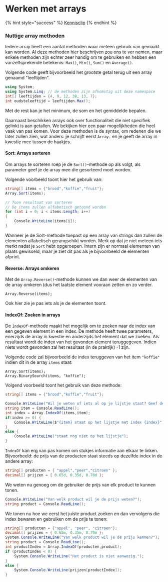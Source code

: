 # Werken met arrays

{% hint style="success" %}
[Kennisclip](https://ap.cloud.panopto.eu/Panopto/Pages/Viewer.aspx?id=dd1a0ea2-a768-4554-ae32-adcd0077b930)
{% endhint %}

### Nuttige array methoden <a href="nuttige-array-methoden" id="nuttige-array-methoden"></a>

Iedere array heeft een aantal methoden waar meteen gebruik van gemaakt kan worden. Al deze methoden hier beschrijven zou ons te ver nemen, maar enkele methoden zijn echter zeer handig om te gebruiken en hebben een vanzelfsprekende betekenis: `Max()`, `Min()`, `Sum()` en `Average()`.

Volgende code geeft bijvoorbeeld het grootste getal terug uit een array genaamd "leeftijden".

```csharp
using System;
using System.Linq; // de methoden zijn afkomstig uit deze namespace
int[] leeftijden = {4, 9, 12, 38, 13, 7};
int oudsteleeftijd = leeftijden.Max();
```

Met de rest kan je het minimum, de som en het gemiddelde bepalen.

Daarnaast beschikken arrays ook over functionaliteit die niet specifiek gelinkt is aan getallen. We bekijken hier een paar mogelijkheden die heel vaak van pas komen. Voor deze methoden is de syntax, om redenen die we later zullen zien, wat anders: je schrijft eerst `Array.` en je geeft de array in kwestie mee tussen de haakjes.

#### Sort: Arrays sorteren <a href="sort-arrays-sorteren" id="sort-arrays-sorteren"></a>

Om arrays te sorteren roep je de `Sort()`-methode op als volgt, als parameter geef je de array mee die gesorteerd moet worden.

Volgende voorbeeld toont hier het gebruik van:

```csharp
string[] items = {"brood","koffie","fruit"};
Array.Sort(items);

// Toon resultaat van sorteren
// De items zullen alfabetisch getoond worden
for (int i = 0; i < items.Length; i++)
{
    Console.WriteLine(items[i]);
}
```

Wanneer je de Sort-methode toepast op een array van strings dan zullen de elementen alfabetisch gerangschikt worden. Merk op dat je niet meteen iets merkt nadat je `Sort` hebt opgeroepen. Intern zijn er normaal elementen van plaats gewisseld, maar je ziet dit pas als je bijvoorbeeld de elementen afprint.

#### Reverse: Arrays omkeren <a href="reverse-arrays-omkeren" id="reverse-arrays-omkeren"></a>

Met de `Array.Reverse()`-methode kunnen we dan weer de elementen van de array omkeren (dus het laatste element vooraan zetten en zo verder.

```
Array.Reverse(items);
```

Ook hier zie je pas iets als je de elementen toont.

#### IndexOf: Zoeken in arrays <a href="indexof-zoeken-in-arrays" id="indexof-zoeken-in-arrays"></a>

De `IndexOf`-methode maakt het mogelijk om te zoeken naar de index van een gegeven element in een index. De methode heeft twee parameters, enerzijds de array in kwestie en anderzijds het element dat we zoeken. Als resultaat wordt de index van het gevonden element teruggegeven. Indien niets wordt gevonden zal het resultaat (in de praktijk) -1 zijn.

Volgende code zal bijvoorbeeld de index teruggeven van het item `"koffie"` indien dit in de array `items` staat:

```
Array.Sort(items);
Array.BinarySearch(items, "koffie");
```

Volgend voorbeeld toont het gebruik van deze methode:

```csharp
string[] items = {"brood","koffie","fruit"};

Console.WriteLine("Wil je weten of iets al op je lijstje staat? Geef de naam van het item.");
string item = Console.ReadLine();
int index = Array.IndexOf(items,item);
if(index >= 0) {
    Console.WriteLine($"{item} staat op het lijstje met index {index}");
}
else {
    Console.WriteLine("staat nog niet op het lijstje");
}
```

`IndexOf` kan erg van pas komen om stukjes informatie aan elkaar te linken. Bijvoorbeeld: de prijs van de producten staat steeds op dezelfde index in de andere array:

```csharp
string[] producten = { "appel","peer","citroen" };
decimal[] prijzen = { 0.65d, 0.35d, 0.70d };
```

We weten nu genoeg om de gebruiker de prijs van elk product te kunnen tonen.

```csharp
Console.WriteLine("Van welk product wil je de prijs weten?");
string product = Console.ReadLine();
```

We tonen nu hoe we eerst het juiste product zoeken en dan vervolgens die index bewaren en gebruiken om de prijs te tonen:

```csharp
string[] producten = {"appel", "peer", "citroen"};
decimal[] prijzen = { 0.65m, 0.35m, 0.70m };
System.Console.WriteLine("Van welk product wil je de prijs kennen?");
string product = Console.ReadLine();
int productIndex = Array.IndexOf(producten,product);
if (productIndex < 0) {
    System.Console.WriteLine("Het product is niet aanwezig.");
}
else {
    System.Console.WriteLine(prijzen[productIndex]);
}
```
